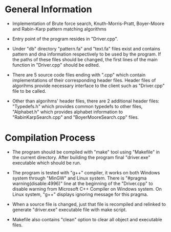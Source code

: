 # General Information 
  
  * Implementation of Brute force search, Knuth-Morris-Pratt, Boyer-Moore and Rabin-Karp pattern matching algorithms

  * Entry point of the program resides in "Driver.cpp".

  * Under "db" directory "pattern.fa" and "text.fa" files exist and contains pattern and dna information respectively to be used by the program. If the paths of these files should be changed, the first lines of the main function in "Driver.cpp" should be edited.

  * There are 5 source code files ending with ".cpp" which contain implementations of their corresponding header files.
	  Header files of algorihms provide necessary interface to the client such as "Driver.cpp" file to be called.
  
  * Other than algorihms' header files, there are 2 additional header files: "Typedefs.h" which provides common typedefs to other files,
	  "Alphabet.h" which provides alphabet information to "RabinKarpSearch.cpp" and "BoyerMooreSearch.cpp" files.

# Compilation Process 

  * The program should be compiled with "make" tool using "Makefile" in the current directory. After building the program final "driver.exe" executable which should be run. 

  * The program is tested with "g++" compiler, it works on both Windows system through "MinGW" and Linux system. There is "#pragma warning(disable:4996)" line at the beginning of the "Driver.cpp" to disable warning from Microsoft C++ Compiler on Windows system. On Linux system, "g++" displays ignoring message for this pragma.

  * When a source file is changed, just that file is recompiled and relinked to generate "driver.exe" executable file with make script.

  * Makefile also contains "clean" option to clear all object and executable files.
